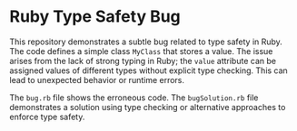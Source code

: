 # Ruby Type Safety Bug

This repository demonstrates a subtle bug related to type safety in Ruby. The code defines a simple class `MyClass` that stores a value.  The issue arises from the lack of strong typing in Ruby; the `value` attribute can be assigned values of different types without explicit type checking. This can lead to unexpected behavior or runtime errors.

The `bug.rb` file shows the erroneous code. The `bugSolution.rb` file demonstrates a solution using type checking or alternative approaches to enforce type safety.